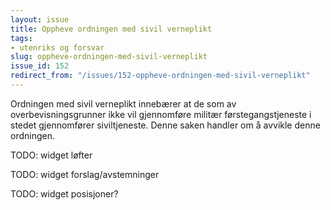 ```yaml
---
layout: issue
title: Oppheve ordningen med sivil verneplikt
tags:
- utenriks og forsvar
slug: oppheve-ordningen-med-sivil-verneplikt
issue_id: 152
redirect_from: "/issues/152-oppheve-ordningen-med-sivil-verneplikt"
---
```


Ordningen med sivil verneplikt innebærer at de som av overbevisningsgrunner ikke vil gjennomføre militær førstegangstjeneste i stedet gjennomfører siviltjeneste. Denne saken handler om å avvikle denne ordningen.

TODO: widget løfter

TODO: widget forslag/avstemninger

TODO: widget posisjoner?

